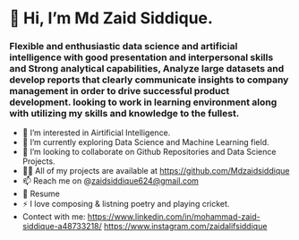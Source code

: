# 👋 Hi, I’m Md Zaid Siddique.
### Flexible and enthusiastic data science and artificial intelligence with good presentation and interpersonal skills and Strong analytical capabilities, Analyze large datasets and develop reports that clearly communicate insights to company management in order to drive successful product development. looking to work in learning environment along with utilizing my skills and knowledge to the fullest.
- 👀 I’m interested in Airtificial Intelligence.
- 🌱 I’m currently exploring Data Science and Machine Learning field.
- 💞️ I’m looking to collaborate on Github Repositories and Data Science Projects.
- 👨‍💻 All of my projects are available at https://github.com/Mdzaidsiddique
- 📫 Reach me on @zaidsiddique624@gmail.com 
- 📄 Resume 
- ⚡ I love composing & listning poetry and playing cricket.
- Contect with me: https://www.linkedin.com/in/mohammad-zaid-siddique-a48733218/ https://www.instagram.com/zaidalifsiddique
